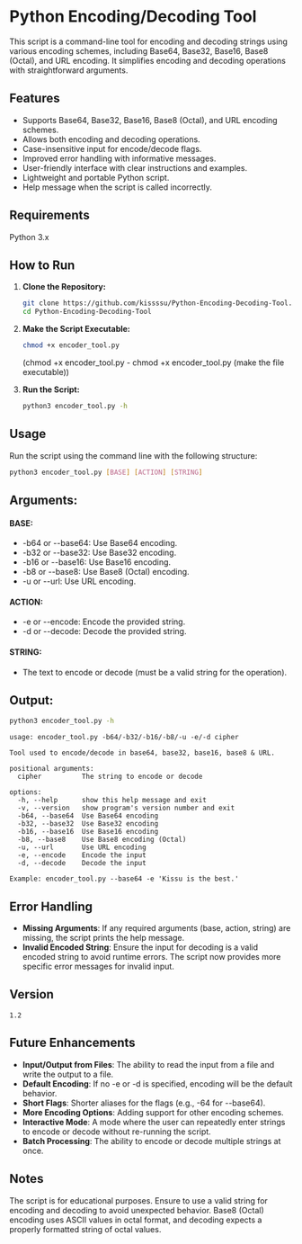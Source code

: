 # Python Encoding/Decoding Tool

This script is a command-line tool for encoding and decoding strings using various encoding schemes, including Base64, Base32, Base16, Base8 (Octal), and URL encoding. It simplifies encoding and decoding operations with straightforward arguments.

## Features

* Supports Base64, Base32, Base16, Base8 (Octal), and URL encoding schemes.
* Allows both encoding and decoding operations.
* Case-insensitive input for encode/decode flags.
* Improved error handling with informative messages.
* User-friendly interface with clear instructions and examples.
* Lightweight and portable Python script.
* Help message when the script is called incorrectly.

## Requirements

Python 3.x

## How to Run

1.  **Clone the Repository:**
    ```bash
    git clone https://github.com/kissssu/Python-Encoding-Decoding-Tool.git
    cd Python-Encoding-Decoding-Tool
    ```
    
2.  **Make the Script Executable:**
    ```bash
    chmod +x encoder_tool.py
    ```
    (chmod +x encoder_tool.py - chmod +x encoder_tool.py (make the file executable))

3.  **Run the Script:**
    ```bash
    python3 encoder_tool.py -h
    ```

## Usage

Run the script using the command line with the following structure:

```bash
python3 encoder_tool.py [BASE] [ACTION] [STRING]
```

## Arguments:

#### BASE:
- -b64 or --base64: Use Base64 encoding.
- -b32 or --base32: Use Base32 encoding.
- -b16 or --base16: Use Base16 encoding.
- -b8 or --base8: Use Base8 (Octal) encoding.
- -u or --url: Use URL encoding.

#### ACTION:
- -e or --encode: Encode the provided string.
- -d or --decode: Decode the provided string.

#### STRING:
- The text to encode or decode (must be a valid string for the operation).

## Output:
```bash
python3 encoder_tool.py -h 
```
```
usage: encoder_tool.py -b64/-b32/-b16/-b8/-u -e/-d cipher

Tool used to encode/decode in base64, base32, base16, base8 & URL.

positional arguments:
  cipher          The string to encode or decode

options:
  -h, --help      show this help message and exit
  -v, --version   show program's version number and exit
  -b64, --base64  Use Base64 encoding
  -b32, --base32  Use Base32 encoding
  -b16, --base16  Use Base16 encoding
  -b8, --base8    Use Base8 encoding (Octal)
  -u, --url       Use URL encoding
  -e, --encode    Encode the input
  -d, --decode    Decode the input

Example: encoder_tool.py --base64 -e 'Kissu is the best.'
```

## Error Handling
- **Missing Arguments**: If any required arguments (base, action, string) are missing, the script prints the help message.
- **Invalid Encoded String**: Ensure the input for decoding is a valid encoded string to avoid runtime errors. The script now provides more specific error messages for invalid input.

## Version
```
1.2
```

## Future Enhancements
- **Input/Output from Files**: The ability to read the input from a file and write the output to a file.
- **Default Encoding**: If no -e or -d is specified, encoding will be the default behavior.
- **Short Flags**: Shorter aliases for the flags (e.g., -64 for --base64).
- **More Encoding Options**: Adding support for other encoding schemes.
- **Interactive Mode**: A mode where the user can repeatedly enter strings to encode or decode without re-running the script.
- **Batch Processing**: The ability to encode or decode multiple strings at once.

## Notes
The script is for educational purposes. Ensure to use a valid string for encoding and decoding to avoid unexpected behavior. Base8 (Octal) encoding uses ASCII values in octal format, and decoding expects a properly formatted string of octal values.

